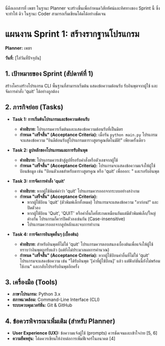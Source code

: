นี่คือเอกสารที่ เพชร ในฐานะ Planner จะสร้างขึ้นเพื่อกำหนดวิสัยทัศน์และทิศทางของ Sprint นี้ ซึ่งจะทำให้ ดิว ในฐานะ Coder สามารถเริ่มเขียนโค้ดได้อย่างชัดเจน
# แผนงาน Sprint 1: สร้างรากฐานโปรแกรม

**Planner:** เพชร

**วันที่:** [ใส่วันที่ปัจจุบัน]

## 1. เป้าหมายของ Sprint (สัปดาห์ที่ 1)

สร้างโครงสร้างโปรแกรม CLI พื้นฐานที่สามารถเริ่มต้น แสดงข้อความต้อนรับ รับอินพุตจากผู้ใช้ และจัดการคำสั่ง 'quit' ได้อย่างถูกต้อง

## 2. ภารกิจย่อย (Tasks)

*   **Task 1: การเริ่มต้นโปรแกรมและข้อความต้อนรับ**
    *   **คำอธิบาย:** โปรแกรมควรเริ่มต้นและแสดงข้อความต้อนรับที่เป็นมิตร
    *   **กำหนด "เสร็จสิ้น" (Acceptance Criteria):** เมื่อรัน `python main.py` โปรแกรมจะแสดงข้อความ "ยินดีต้อนรับสู่โปรแกรมตารางสูตรคูณอัตโนมัติ!" เพียงครั้งเดียว

*   **Task 2: ลูปหลักของโปรแกรมและการรับอินพุต**
    *   **คำอธิบาย:** โปรแกรมควรเข้าสู่ลูปที่รอรับคำสั่งหรือตัวเลขจากผู้ใช้
    *   **กำหนด "เสร็จสิ้น" (Acceptance Criteria):** โปรแกรมจะแสดงข้อความแจ้งให้ผู้ใช้ป้อนข้อมูล เช่น "ป้อนตัวเลขสำหรับตารางสูตรคูณ หรือ 'quit' เพื่อออก: " และรอรับอินพุต

*   **Task 3: การจัดการคำสั่ง 'quit'**
    *   **คำอธิบาย:** หากผู้ใช้พิมพ์คำว่า 'quit' โปรแกรมควรออกจากระบบอย่างสง่างาม
    *   **กำหนด "เสร็จสิ้น" (Acceptance Criteria):**
        *   หากผู้ใช้ป้อน 'quit' (ตัวพิมพ์เล็กทั้งหมด) โปรแกรมจะแสดงข้อความ "ลาก่อน!" และปิดตัวลง
        *   หากผู้ใช้ป้อน 'Quit', 'QUIT' หรือคำอื่นใดที่สะกดเหมือนกันแต่มีตัวพิมพ์เล็ก/ใหญ่ต่างกัน โปรแกรมก็ควรปิดตัวลงเช่นกัน (Case-insensitive)
        *   โปรแกรมควรออกจากลูปหลักและจบการทำงาน

*   **Task 4: การจัดการอินพุตอื่นๆ (เบื้องต้น)**
    *   **คำอธิบาย:** สำหรับอินพุตที่ไม่ใช่ 'quit' โปรแกรมควรตอบสนองเบื้องต้นเพื่อแจ้งให้ผู้ใช้ทราบว่าอินพุตถูกรับแล้ว (แต่ยังไม่ประมวลผลการคำนวณ)
    *   **กำหนด "เสร็จสิ้น" (Acceptance Criteria):** หากผู้ใช้ป้อนค่าอื่นที่ไม่ใช่ 'quit' โปรแกรมจะแสดงข้อความ เช่น "ได้รับอินพุต '[ค่าที่ผู้ใช้ป้อน]' แล้ว แต่ฟังก์ชันนี้ยังไม่พร้อมใช้งาน" และกลับไปรอรับอินพุตอีกครั้ง

## 3. เครื่องมือ (Tools)

*   **ภาษาโปรแกรม:** Python 3.x
*   **สภาพแวดล้อม:** Command-Line Interface (CLI)
*   **ระบบควบคุมเวอร์ชัน:** Git & GitHub

## 4. ข้อควรพิจารณาเพิ่มเติม (สำหรับ Planner)

*   **User Experience (UX):** ข้อความแจ้งผู้ใช้ (prompts) ควรชัดเจนและเข้าใจง่าย [5, 6]
*   **ความยืดหยุ่น:** โค้ดควรเขียนให้ง่ายต่อการเพิ่มฟีเจอร์ในอนาคต [4]
